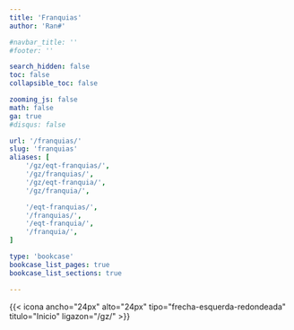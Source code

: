 ```yaml
---
title: 'Franquias'
author: 'Ran#'

#navbar_title: ''
#footer: ''

search_hidden: false
toc: false
collapsible_toc: false

zooming_js: false
math: false
ga: true
#disqus: false

url: '/franquias/'
slug: 'franquias'
aliases: [
    '/gz/eqt-franquias/',
    '/gz/franquias/',
    '/gz/eqt-franquia/',
    '/gz/franquia/',

    '/eqt-franquias/',
    '/franquias/',
    '/eqt-franquia/',
    '/franquia/',
]

type: 'bookcase'
bookcase_list_pages: true
bookcase_list_sections: true

---
```


{{< icona ancho="24px" alto="24px" tipo="frecha-esquerda-redondeada" titulo="Inicio" ligazon="/gz/" >}}
